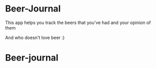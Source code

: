 Beer-Journal
============

This app helps you track the beers that you've had and your opinion of them

And who doesn't love beer :)
# Beer-journal
